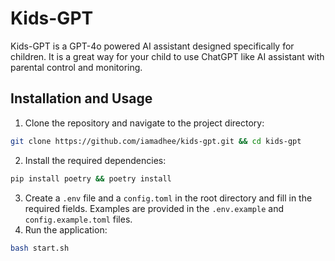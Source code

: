 # Kids-GPT

Kids-GPT is a GPT-4o powered AI assistant designed specifically for children. It is a great way for your child to use ChatGPT like AI assistant with parental control and monitoring.

## Installation and Usage

1. Clone the repository and navigate to the project directory:
```bash
git clone https://github.com/iamadhee/kids-gpt.git && cd kids-gpt
```
2. Install the required dependencies:
```bash
pip install poetry && poetry install 
```
3. Create a `.env` file and a `config.toml` in the root directory and fill in the required fields. Examples are provided in the `.env.example` and `config.example.toml` files.
4. Run the application:
```bash
bash start.sh
```
